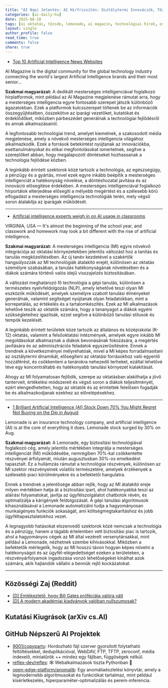 ```yaml
---
title: "AI Napi Jelentés: AI Hírfrissítés: Osztálytermi Innovációk, Tőzsdei Trendek és Vezető AI Közösségek (2025-08-10)"
categories: [ai-daily-hu]
date: 2025-08-10
tags: [ai oktatás, tőzsde, lemonade, ai magazin, technológiai hírek, osztálytermi technológia, befektetői betekintések]
layout: single
author_profile: false
read_time: true
comments: false
share: true
---
```

- [Top 10 Artificial Intelligence News Websites](https://aimagazine.com/technology/top-10-artificial-intelligence-news-websites)

AI Magazine is the digital community for the global technology industry connecting the world's largest Artificial Intelligence brands and their most senior...

**Szakmai magyarázat:**
A dedikált mesterséges intelligenciával foglalkozó hírplatformok, mint például az AI Magazine megjelenése rámutat arra, hogy a mesterséges intelligencia egyre fontosabb szerepet játszik különböző ágazatokban. Ezek a platformok kulcsszerepet töltenek be az információk összegyűjtésében, összekötve az iparági vezetőket, kutatókat és érdeklődőket, miközben párbeszédet generálnak a technológiai fejlődésről és annak alkalmazásairól.

A legfontosabb technológiai trend, amelyet kiemelnek, a szakosodott média megjelenése, amely a növekvő mesterséges intelligencia világához alkalmazkodik. Ezek a források betekintést nyújtanak az innovációkba, esettanulmányokat és etikai megfontolásokat ismertetnek, segítve a szereplőket abban, hogy megalapozott döntéseket hozhassanak a technológia fejlődése közben.

A leginkább érintett szektorok közé tartozik a technológia, az egészségügy, a pénzügy és a gyártás, mivel ezek egyre inkább beépítik a mesterséges intelligenciát a hatékonyság növelése, a döntéshozatal javítása és az innováció elősegítése érdekében. A mesterséges intelligenciával foglalkozó hírportálok elterjedése elősegíti a mélyebb megértést és a szélesebb körű elfogadást a mesterséges intelligencia technológiák terén, mely végső soron átalakítja az iparágak működését.

---
- [Artificial intelligence experts weigh in on AI usage in classrooms](https://www.13newsnow.com/article/news/education/artificial-intelligence-experts-weigh-in-on-ai-usage-in-classrooms/291-ff8f0400-fe49-4289-812d-edb2490c12a7)

VIRGINIA, USA — It's almost the beginning of the school year, and classwork and homework may look a bit different with the rise of artificial intelligence.

**Szakmai magyarázat:**
A mesterséges intelligencia (MI) egyre növekvő integrációja az oktatási környezetekben jelentős változást hoz a tanítás és tanulás megközelítésében. Az új tanév kezdetével a szakértők hangsúlyozzák az MI technológiák átalakító erejét, különösen az oktatás személyre szabásában, a tanulás hatékonyságának növelésében és a diákok számára történő valós idejű visszajelzés biztosításában.

A változást meghatározó fő technológia a gépi tanulás, különösen a természetes nyelvfeldolgozás (NLP), amely lehetővé teszi olyan MI eszközök működését, amelyek személyre szabott tanulási élményeket generálnak, valamint segítséget nyújtanak olyan feladatokban, mint a korrepetálás, az értékelés és a tartalomkészítés. Ezek az MI alkalmazások lehetővé teszik az oktatók számára, hogy a tananyagot a diákok egyéni szükségleteihez igazítsák, ezzel segítve a különböző tanulási stílusok és tempók kezelését.

A leginkább érintett területek közé tartozik az általános és középiskolai (K-12) oktatás, valamint a felsőoktatási intézmények, amelyek egyre inkább MI megoldásokat alkalmaznak a diákok bevonásának fokozására, a megértés javítására és az adminisztrációs feladatok egyszerűsítésére. Ennek a trendnek a következményei mélyrehatóak, mivel a MI képes forradalmasítani az osztálytermi dinamikát, elősegíteni az oktatási forrásokhoz való egyenlő hozzáférést, és csökkenteni a tanárokra nehezedő terheket, ezáltal lehetővé téve egy koncentráltabb és hatékonyabb tanulási környezet kialakítását.

Ahogy az MI folyamatosan fejlődik, szerepe az oktatásban alakíthatja a jövő tanterveit, értékelési módszereit és végső soron a diákok teljesítményét, ezért elengedhetetlen, hogy az oktatók és az érintettek felelősen fogadják be és alkalmazkodjanak ezekhez az előrelépésekhez.

---
- [1 Brilliant Artificial Intelligence (AI) Stock Down 70% You Might Regret Not Buying on the Dip in August](https://www.aol.com/1-brilliant-artificial-intelligence-ai-080700755.html)

Lemonade is an insurance technology company, and artificial intelligence (AI) is at the core of everything it does. Lemonade stock surged by 30% on Aug.

**Szakmai magyarázat:**
A Lemonade, egy biztosítási technológiával foglalkozó cég, amely jelentős mértékben integrálja a mesterséges intelligenciát (MI) működésébe, nemrégiben 70%-kal csökkentette részvényei árfolyamát, miután augusztusban 30%-os emelkedést tapasztalt. Ez a hullámzás rámutat a technológiai részvények, különösen az MI szektor részvényeinek volatilis természetére, amelyek érzékenyek a szélesebb piaci körülményekre és a befektetői hangulatra.

Ennek a trendnek a jelentősége abban rejlik, hogy az MI átalakító ereje milyen mértékben hatja át a biztosítási ipart, ahol hatékonyabbá teszi az aláírási folyamatokat, javítja az ügyfélszolgálatot chatbotok révén, és optimalizálja a kárigények feldolgozását. A gépi tanulási algoritmusok kihasználásával a Lemonade automatizálni tudja a hagyományosan munkaigényes funkciók sokaságát, ami költségmegtakarításhoz és jobb ügyféltapasztalatokhoz vezet.

A legnagyobb hatásokat elszenvedő szektorok közé nemcsak a technológia és a pénzügy, hanem a tágabb értelemben vett biztosítási piac is tartozik, ahol a hagyományos cégek az MI által vezérelt versenytársakkal, mint például a Lemonade, nézhetnek szembe kihívásokkal. Miközben a befektetők mérlegelik, hogy az MI hosszú távon hogyan képes növelni a hatékonyságot és az ügyfél-elégedettséget ezeken a területeken, a részvényárfolyamok ingadozása vonzó lehetőségeket kínálhat azok számára, akik hajlandók vállalni a bennük rejlő kockázatokat.

---
## Közösségi Zaj (Reddit)
- [[D] Emlékeztető, hogy Bill Gates próféciája valóra vált](https://www.reddit.com/r/MachineLearning/comments/1mm5oqm/d_reminder_that_bill_gatess_prophesy_came_true/)
- [[D] A modern akadémiai kiadványok valóban nullszumosak?](https://www.reddit.com/r/MachineLearning/comments/1miq2y4/d_is_modern_academic_published_zerosum/)

## Kutatási Kiugrások (arXiv cs.AI)

## GitHub Népszerű AI Projektek
- [9001/copyparty](9001/copyparty): Hordozható fájl szerver gyorsított folytatható feltöltésekkel, deduplikációval, WebDAV, FTP, TFTP, zeroconf, média indexelő, miniatűrök ++ mindez egy fájlban, függőségek nélkül.
- [reflex-dev/reflex](reflex-dev/reflex): 🕸️ Webalkalmazások tiszta Pythonban 🐍
- [open-edge-platform/anomalib](open-edge-platform/anomalib): Egy anomáliaészlelési könyvtár, amely a legmodernebb algoritmusokat és funkciókat tartalmaz, mint például kísérletkezelés, hiperparaméter-optimalizálás és perem-inferencia.
